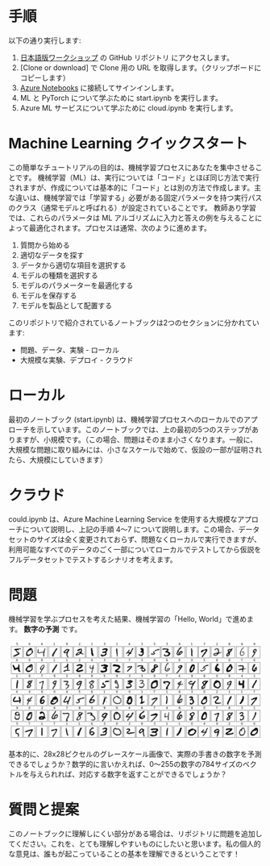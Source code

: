 # 手順

以下の通り実行します:

1. [日本語版ワークショップ](https://github.com/seosoft/PyTorch-Intro-JP) の GitHub リポジトリ にアクセスします。
2. [Clone or download] で Clone 用の URL を取得します。（クリップボードにコピーします）
3. [Azure Notebooks](https://notebooks.azure.com) に接続してサインインします。
4. ML と PyTorch について学ぶために start.ipynb を実行します。
5. Azure ML サービスについて学ぶために cloud.ipynb を実行します。


# Machine Learning クイックスタート

この簡単なチュートリアルの目的は、機械学習プロセスにあなたを集中させることです。 機械学習（ML）は、実行については「コード」とほぼ同じ方法で実行されますが、作成については基本的に「コード」とは別の方法で作成します。主な違いは、機械学習では「学習する」必要がある固定パラメータを持つ実行パスのクラス（通常モデルと呼ばれる）が設定されていることです。 教師あり学習では、これらのパラメータは ML アルゴリズムに入力と答えの例を与えることによって最適化されます。プロセスは通常、次のように進めます。

1. 質問から始める
2. 適切なデータを探す
3. データから適切な項目を選択する
4. モデルの種類を選択する
5. モデルのパラメーターを最適化する
6. モデルを保存する
7. モデルを製品として配置する

このリポジトリで紹介されているノートブックは2つのセクションに分かれています:

- 問題、データ、実験 - ローカル
- 大規模な実験、デプロイ - クラウド

# ローカル
最初のノートブック (start.ipynb) は、機械学習プロセスへのローカルでのアプローチを示しています。このノートブックでは、上の最初の5つのステップがありますが、小規模です。（この場合、問題はそのまま小さくなります。一般に、大規模な問題に取り組みには、小さなスケールで始めて、仮設の一部が証明されたら、大規模にしていきます）

# クラウド
could.ipynb は、Azure Machine Learning Service を使用する大規模なアプローチについて説明し、上記の手順 4～7 について説明します。この場合、データセットのサイズは全く変更されておらず、問題なくローカルで実行できますが、利用可能なすべてのデータのごく一部についてローカルでテストしてから仮説をフルデータセットでテストするシナリオを考えます。

# 問題
機械学習を学ぶプロセスを考えた結果、機械学習の「Hello, World」で進めます。 **数字の予測** です。

![数字の例](images/digits.png)

基本的に、28x28ピクセルのグレースケール画像で、実際の手書きの数字を予測できるでしょうか？数学的に言いかえれば、0～255の数字の784サイズのベクトルを与えられれば、対応する数字を返すことができるでしょうか？

# 質問と提案
このノートブックに理解しにくい部分がある場合は、リポジトリに問題を追加してください。これを、とても理解しやすいものにしたいと思います。私の個人的な意見は、誰もが起こっていることの基本を理解できるということです！
